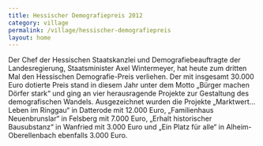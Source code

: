 ```yaml
---
title: Hessischer Demografiepreis 2012
category: village
permalink: /village/hessischer-demografiepreis
layout: home
---
```


Der Chef der Hessischen Staatskanzlei und Demografiebeauftragte der Landesregierung, Staatsminister Axel Wintermeyer, hat heute zum dritten Mal den Hessischen Demografie-Preis verliehen. Der mit insgesamt 30.000 Euro dotierte Preis stand in diesem Jahr unter dem Motto „Bürger machen Dörfer stark“ und ging an vier herausragende Projekte zur Gestaltung des demografischen Wandels. Ausgezeichnet wurden die Projekte „Marktwert… Leben im Ringgau“ in Datterode mit 12.000 Euro, „Familienhaus Neuenbrunslar“ in Felsberg mit 7.000 Euro, „Erhalt historischer Bausubstanz“ in Wanfried mit 3.000 Euro und „Ein Platz für alle“ in Alheim-Oberellenbach ebenfalls 3.000 Euro.